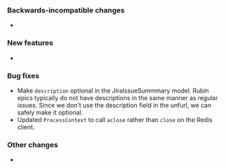 <!-- Delete the sections that don't apply -->

### Backwards-incompatible changes

-

### New features

-

### Bug fixes

- Make `description` optional in the JiraIssueSummmary model. Rubin epics typically do not have descriptions in the same manner as regular issues. Since we don't use the description field in the unfurl, we can safely make it optional.
- Updated `ProcessContext` to call `aclose` rather than `close` on the Redis client.

### Other changes

-
